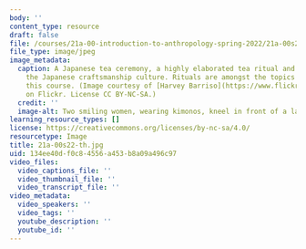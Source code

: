 ```yaml
---
body: ''
content_type: resource
draft: false
file: /courses/21a-00-introduction-to-anthropology-spring-2022/21a-00s22-th.jpg
file_type: image/jpeg
image_metadata:
  caption: A Japanese tea ceremony, a highly elaborated tea ritual and a pillar of
    the Japanese craftsmanship culture. Rituals are amongst the topics discussed in
    this course. (Image courtesy of [Harvey Barriso](https://www.flickr.com/photos/hbarrison/48739093792/in/photolist-GXxQcz-vi6qos-pcAx51-2hfUARv-2hfTfWw-dEbT2-GUvznN-G36XHV-dEbXP-GFq6wv-GXwQEa-2hfSFpr-2hfRBfJ-v23Zpf-v29TuP-vi4tUE-G31WkL-GUwN11-v2fEgH-GXxPpx-GXxsNT-G38mxk-GXxtKH-GPhzdG-GxpJso-G37H9c-2hfUAxj-fskjV-GRyLnv-G38k9i-vi3WGu-tLQNVa-9cJnB9-57e1HP-dEbeK-GxqEAd-GRyJXr-2gpU5VY-GxpBSQ-5vymjJ-pcPUu8-G37G34-GxoHtw-G31ZXW-a4AyJU-Gxp2RJ-5HdRhQ-GRyo7i-GPfx4W-4Fu1pe)n
    on Flickr. License CC BY-NC-SA.)
  credit: ''
  image-alt: Two smiling women, wearing kimonos, kneel in front of a large teapot.
learning_resource_types: []
license: https://creativecommons.org/licenses/by-nc-sa/4.0/
resourcetype: Image
title: 21a-00s22-th.jpg
uid: 134ee40d-f0c8-4556-a453-b8a09a496c97
video_files:
  video_captions_file: ''
  video_thumbnail_file: ''
  video_transcript_file: ''
video_metadata:
  video_speakers: ''
  video_tags: ''
  youtube_description: ''
  youtube_id: ''
---
```

